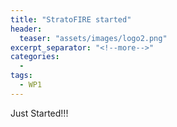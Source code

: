 ```yaml
---
title: "StratoFIRE started"
header:
  teaser: "assets/images/logo2.png"
excerpt_separator: "<!--more-->"
categories:
  - 
tags:
  - WP1
---
```


Just Started!!!
